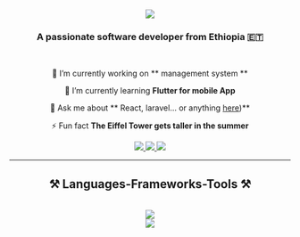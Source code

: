 

<h1 align="center">
    <img src="https://readme-typing-svg.herokuapp.com/?font=Righteous&size=35&center=true&vCenter=true&width=500&height=70&duration=4000&lines=Hi+There!+👋;+I'm+Tsion+Beyene!;" />
</h1>

<h3 align="center">A passionate software developer from Ethiopia 🇪🇹 </h3>

<br/>

<div align="center">
 
 🔭 I’m currently working on ** management system **
 
 🌱 I’m currently learning **Flutter for mobile App**

💬 Ask me about ** React, laravel... or anything [here](https://github.com/tsibeyeu/tsibeyeu/issues))**

⚡ Fun fact **The Eiffel Tower gets taller in the summer**

 </div>
 
<div align="center"> 
  <a href="mailto:tsibeyeu@gmail.com">
    <img src="https://img.shields.io/badge/Gmail-333333?style=for-the-badge&logo=gmail&logoColor=red" />
  </a>
  <a href="https://www.linkedin.com/in/tsion-beyene" target="_blank">
    <img src="https://img.shields.io/badge/LinkedIn-0077B5?style=for-the-badge&logo=linkedin&logoColor=white" target="_blank" />
  </a>
  <a href="tsion-portfolio.netlify.app" target="_blank">
     <img src="https://img.shields.io/badge/Portfolio-FF5722?style=for-the-badge&logo=todoist&logoColor=white" target="_blank" /> <!-- sqlite, safari, google-chrome are other good icon options -->
  </a>
</div>

 <hr/>
 
<h2 align="center">⚒️ Languages-Frameworks-Tools ⚒️</h2>
<br/>
<div align="center">
    <img src="https://skillicons.dev/icons?i=react,bootstrap,html,css,sass,vscode,github,tailwind,git" /><br>
    <img src="https://skillicons.dev/icons?i=nodejs,python,javascript,express,laravel,java,nextjs,mysql,php" /><br>
</div>











